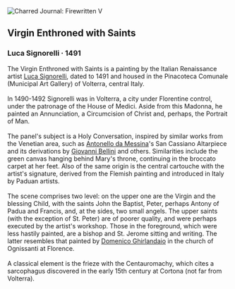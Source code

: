 <div class="artwork-of-the-day">
  <div class="container">
    <div class="img-wrapper">
      <img
        src="https://uploads6.wikiart.org/images/luca-signorelli/virgin-enthroned-with-saints.jpg!Large.jpg"
        alt="Charred Journal: Firewritten V" />
    </div>
    <div class="artwork-detail">
      <div class="artwork-origin"> 
        <h2 class="artwork-name">Virgin Enthroned with Saints</h2>
        <h3 class="artist">
          Luca Signorelli
                    ·  1491
        </h3>
      </div>
      <p class="description">
        <span class="artwork-description-text ng-binding" ng-bind-html="viewModel.ArtworkOfTheDay.Description | unsafe">The Virgin Enthroned with Saints is a painting by the Italian Renaissance artist <a target="_blank" href="/en/luca-signorelli">Luca Signorelli</a>, dated to 1491 and housed in the Pinacoteca Comunale (Municipal Art Gallery) of Volterra, central Italy.
<br>
<br>In 1490-1492 Signorelli was in Volterra, a city under Florentine control, under the patronage of the House of Medici. Aside from this Madonna, he painted an Annunciation, a Circumcision of Christ and, perhaps, the Portrait of Man.
<br>
<br>The panel's subject is a Holy Conversation, inspired by similar works from the Venetian area, such as <a target="_blank" href="/en/antonello-da-messina">Antonello da Messina</a>'s San Cassiano Altarpiece and its derivations by <a target="_blank" href="/en/giovanni-bellini">Giovanni Bellini</a> and others. Similarities include the green canvas hanging behind Mary's throne, continuing in the broccato carpet at her feet. Also of the same origin is the central cartouche with the artist's signature, derived from the Flemish painting and introduced in Italy by Paduan artists.
<br>
<br>The scene comprises two level: on the upper one are the Virgin and the blessing Child, with the saints John the Baptist, Peter, perhaps Antony of Padua and Francis, and, at the sides, two small angels. The upper saints (with the exception of St. Peter) are of poorer quality, and were perhaps executed by the artist's workshop. Those in the foreground, which were less hastily painted, are a bishop and St. Jerome sitting and writing. The latter resembles that painted by <a target="_blank" href="/en/domenico-ghirlandaio">Domenico Ghirlandaio</a> in the church of Ognissanti at Florence.
<br>
<br>A classical element is the frieze with the Centauromachy, which cites a sarcophagus discovered in the early 15th century at Cortona (not far from Volterra).</span>
                        <div class="text-shadow-container" ng-show="showShadow" style=""></div>
      </p>
    </div>
  </div>

</div>

